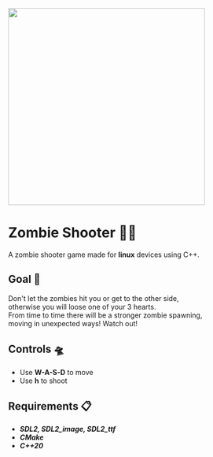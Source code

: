   <img src="https://cdn.discordapp.com/attachments/857996157698703390/1189584398446772304/image.png?ex=659eb1cd&is=658c3ccd&hm=5bbd62b088237017d4514dc7d42a99724383d5582804c9e2cc3bdf8a90a03f2d&" width=400 height=400/>
  
  # Zombie Shooter 🧟‍♂️
  A zombie shooter game made for **linux** devices using C++.
  
  ## Goal 🎯
  Don't let the zombies hit you or get to the other side,\
  otherwise you will loose one of your 3 hearts.\
  From time to time there will be a stronger zombie spawning,\
  moving in unexpected ways! Watch out!
      
  ## Controls 🛸
  - Use **W-A-S-D** to move
  - Use **h** to shoot

  ## Requirements 📋
  - ***SDL2, SDL2_image, SDL2_ttf***
  - ***CMake***
  - ***C++20***
